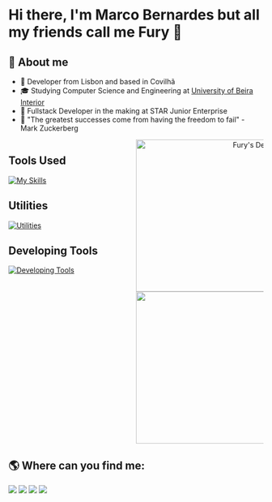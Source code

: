 # Hi there, I'm Marco Bernardes but all my friends call me Fury :rocket:

## :man: About me

- 🤔 Developer from Lisbon and based in Covilhã
- 🎓 Studying Computer Science and Engineering at [University of Beira Interior](https://www.ubi.pt)
- 💼 Fullstack Developer in the making at STAR Junior Enterprise
- 🌱 "The greatest successes come from having the freedom to fail" - Mark Zuckerberg

<div style="display: flex;">
    <div style="width: 50%; align="left">
        <h2>Tools Used</h2>
        <a href="https://skillicons.dev/icons?i=py,java,mysql,kotlin,django,flask,spring,react,nodejs,express,html,css,js,jquery,firebase,c,wordpress,regex&perline=9">
            <img src="https://skillicons.dev/icons?i=py,java,mysql,kotlin,django,flask,spring,react,nodejs,express,html,css,js,jquery,firebase,c,wordpress,regex&perline=9" alt="My Skills">
        </a>
        <h2>Utilities</h2>
        <a href="https://skillicons.dev/icons?i=gcp,aws,arduino,raspberrypi,docker,postman">
            <img src="https://skillicons.dev/icons?i=gcp,aws,arduino,raspberrypi,docker,postman" alt="Utilities">
        </a>
        <h2>Developing Tools</h2>
        <a href="https://skillicons.dev/icons?i=vscode,idea,git,figma">
            <img src="https://skillicons.dev/icons?i=vscode,idea,git,figma" alt="Developing Tools">
        </a>
    </div>
    <div style="width: 50%;" align="right">
        <a href="https://app.daily.dev/Fury2K">
            <img src="https://api.daily.dev/devcards/7abab5c4eaf2448da2df1ff07f50b5e4.png?r=ugd" width="300" align="right" alt="Fury's Dev Card">
        </a>
        <a href="https://github.com/FuryCode-bit">
            <img src="https://github-readme-stats.vercel.app/api/top-langs/?username=FuryCode-bit&layout=compact&theme=dracula" width="300" align="right">
        </a>
    </div>
</div>


## 🌎 Where can you find me:

<div> 
  <a href="https://www.youtube.com/#" target="_blank"><img src="https://img.shields.io/badge/YouTube-FF0000?style=for-the-badge&logo=youtube&logoColor=white" target="_blank"></a>
  <a href="https://instagram.com/#" target="_blank"><img src="https://img.shields.io/badge/-Instagram-%23E4405F?style=for-the-badge&logo=instagram&logoColor=white" target="_blank"></a>
  <a href="https://www.twitch.tv/#" target="_blank"><img src="https://img.shields.io/badge/Twitch-9146FF?style=for-the-badge&logo=twitch&logoColor=white" target="_blank"></a>
  <a href="https://www.linkedin.com/in/marco-bernardes-5b6a62198" target="_blank"><img src="https://img.shields.io/badge/-LinkedIn-%230077B5?style=for-the-badge&logo=linkedin&logoColor=white" target="_blank"></a> 
</div>
